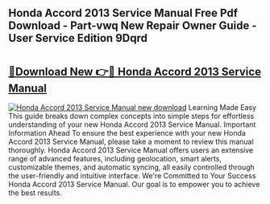 ## Honda Accord 2013 Service Manual Free Pdf Download - Part-vwq New Repair Owner Guide - User Service Edition 9Dqrd

# <h2><a href="http://bc42075.oget.top/?id=Honda+Accord+2013+Service+Manual">🔗Download New 👉🔴 Honda Accord 2013 Service Manual</a></h2>

[![Honda Accord 2013 Service Manual new download](https://i.imgur.com/5g1atiW.png)](http://bc42075.oget.top/?id=Honda+Accord+2013+Service+Manual)
Learning Made Easy This guide breaks down complex concepts into simple steps for effortless understanding of your new Honda Accord 2013 Service Manual. Important Information Ahead To ensure the best experience with your new Honda Accord 2013 Service Manual, please take a moment to review this manual thoroughly. Honda Accord 2013 Service Manual offers users an extensive range of advanced features, including geolocation, smart alerts, customizable themes, and automatic syncing, all easily controlled through the user-friendly and intuitive interface. We're Committed to Your Success Honda Accord 2013 Service Manual. Our goal is to empower you to achieve the best results.
